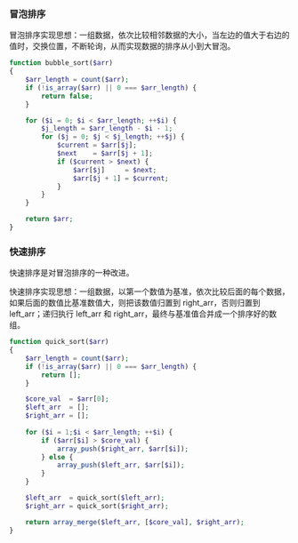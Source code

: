 
### 冒泡排序
冒泡排序实现思想：一组数据，依次比较相邻数据的大小，当左边的值大于右边的值时，交换位置，不断轮询，从而实现数据的排序从小到大冒泡。
```php
function bubble_sort($arr)
{
    $arr_length = count($arr);
    if (!is_array($arr) || 0 === $arr_length) {
        return false;
    }

    for ($i = 0; $i < $arr_length; ++$i) {
        $j_length = $arr_length - $i - 1;
        for ($j = 0; $j < $j_length; ++$j) {
            $current = $arr[$j];
            $next    = $arr[$j + 1];
            if ($current > $next) {
                $arr[$j]     = $next;
                $arr[$j + 1] = $current;
            }
        }
    }

    return $arr;
}
```

### 快速排序
快速排序是对冒泡排序的一种改进。  

快速排序实现思想：一组数据，以第一个数值为基准，依次比较后面的每个数据，如果后面的数值比基准数值大，则把该数值归置到 right_arr，否则归置到 left_arr；递归执行 left_arr 和 right_arr，最终与基准值合并成一个排序好的数组。

```php
function quick_sort($arr)
{
    $arr_length = count($arr);
    if (!is_array($arr) || 0 === $arr_length) {
        return [];
    }

    $core_val  = $arr[0];
	$left_arr  = [];
	$right_arr = [];
	
	for ($i = 1;$i < $arr_length; ++$i) {
	    if ($arr[$i] > $core_val) {
	        array_push($right_arr, $arr[$i]);
	    } else {
	        array_push($left_arr, $arr[$i]);
	    }
	}

	$left_arr  = quick_sort($left_arr);
	$right_arr = quick_sort($right_arr);

	return array_merge($left_arr, [$core_val], $right_arr);
}
```

